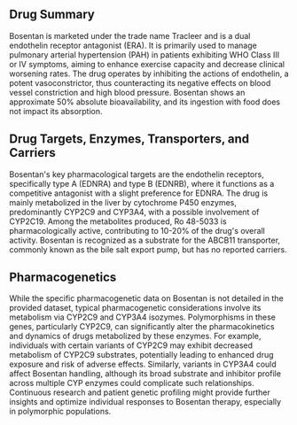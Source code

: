 ## Drug Summary
Bosentan is marketed under the trade name Tracleer and is a dual endothelin receptor antagonist (ERA). It is primarily used to manage pulmonary arterial hypertension (PAH) in patients exhibiting WHO Class III or IV symptoms, aiming to enhance exercise capacity and decrease clinical worsening rates. The drug operates by inhibiting the actions of endothelin, a potent vasoconstrictor, thus counteracting its negative effects on blood vessel constriction and high blood pressure. Bosentan shows an approximate 50% absolute bioavailability, and its ingestion with food does not impact its absorption.

## Drug Targets, Enzymes, Transporters, and Carriers
Bosentan's key pharmacological targets are the endothelin receptors, specifically type A (EDNRA) and type B (EDNRB), where it functions as a competitive antagonist with a slight preference for EDNRA. The drug is mainly metabolized in the liver by cytochrome P450 enzymes, predominantly CYP2C9 and CYP3A4, with a possible involvement of CYP2C19. Among the metabolites produced, Ro 48-5033 is pharmacologically active, contributing to 10-20% of the drug's overall activity. Bosentan is recognized as a substrate for the ABCB11 transporter, commonly known as the bile salt export pump, but has no reported carriers.

## Pharmacogenetics
While the specific pharmacogenetic data on Bosentan is not detailed in the provided dataset, typical pharmacogenetic considerations involve its metabolism via CYP2C9 and CYP3A4 isozymes. Polymorphisms in these genes, particularly CYP2C9, can significantly alter the pharmacokinetics and dynamics of drugs metabolized by these enzymes. For example, individuals with certain variants of CYP2C9 may exhibit decreased metabolism of CYP2C9 substrates, potentially leading to enhanced drug exposure and risk of adverse effects. Similarly, variants in CYP3A4 could affect Bosentan handling, although its broad substrate and inhibitor profile across multiple CYP enzymes could complicate such relationships. Continuous research and patient genetic profiling might provide further insights and optimize individual responses to Bosentan therapy, especially in polymorphic populations.